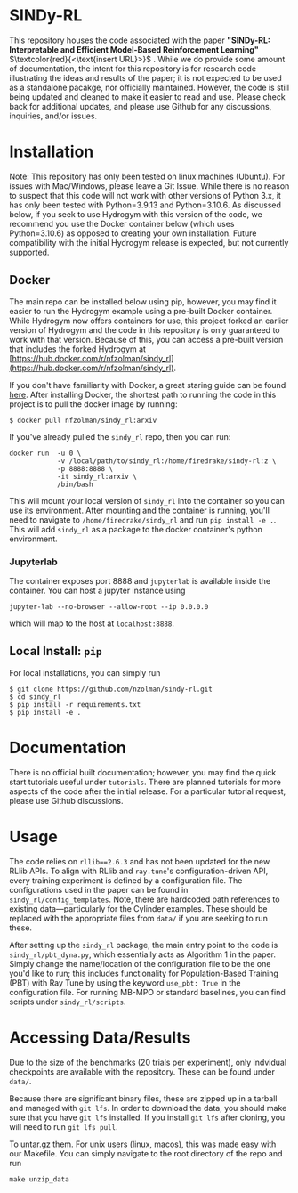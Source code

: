 # SINDy-RL
This repository houses the code associated with the paper **"SINDy-RL: Interpretable and Efficient Model-Based Reinforcement Learning"** $\textcolor{red}{<\text{insert URL}>}$
.
 While we do provide some amount of documentation, the intent for this repository is for research code illustrating the ideas and results of the paper; it is not expected to be used as a standalone pacakge, nor officially maintained. 
 However, the code is still being updated and cleaned to make it easier to read and use. Please check back for additional updates, and please use Github for any discussions, inquiries, and/or issues.

# Installation
Note: This repository has only been tested on linux machines (Ubuntu). For issues with Mac/Windows, please leave a Git Issue. While there is no reason to suspect that this code will not work with other versions of Python 3.x, it has only been tested with Python=3.9.13 and Python=3.10.6. As discussed below, if you seek to use Hydrogym with this version of the code, we recommend you use the Docker container below (which uses Python=3.10.6) as opposed to creating your own installation. Future compatibility with the initial Hydrogym release is expected, but not currently supported. 

## Docker
The main repo can be installed below using pip, however, you may find it easier to run the Hydrogym example using a pre-built Docker container. 
While Hydrogym now offers containers for use, this project forked an earlier version of Hydrogym and the code in this repository is only guaranteed to work with that version. 
Because of this, you can access a pre-built version that includes the forked Hydrogym at [https://hub.docker.com/r/nfzolman/sindy_rl](https://hub.docker.com/r/nfzolman/sindy_rl). 

If you don't have familiarity with Docker, a great staring guide can be found [here](https://www.datacamp.com/tutorial/docker-for-data-science-introduction). After installing Docker, the shortest path to running the code in this project is to pull the docker image by running:

```
$ docker pull nfzolman/sindy_rl:arxiv
```

If you've already pulled the `sindy_rl` repo, then you can run:

```
docker run  -u 0 \
            -v /local/path/to/sindy_rl:/home/firedrake/sindy-rl:z \
            -p 8888:8888 \
            -it sindy_rl:arxiv \
            /bin/bash
```

This will mount your local version of `sindy_rl` into the container so you can use its environment. After mounting and the container is running, you'll need to navigate to `/home/firedrake/sindy_rl` and run `pip install -e .`. This will add `sindy_rl` as a package to the docker container's python environment.

### Jupyterlab
The container exposes port 8888 and `jupyterlab` is available inside the container. You can host a jupyter instance using 

```
jupyter-lab --no-browser --allow-root --ip 0.0.0.0
```

which will map to the host at `localhost:8888`.


## Local Install: `pip`
For local installations, you can simply run 

```
$ git clone https://github.com/nzolman/sindy-rl.git
$ cd sindy_rl
$ pip install -r requirements.txt
$ pip install -e .
```

# Documentation
There is no official built documentation; however, you may find the quick start tutorials useful under `tutorials`. There are planned tutorials for more aspects of the code after the initial release. For a particular tutorial request, please use Github discussions.  

# Usage
The code relies on `rllib==2.6.3` and has not been updated for the new RLlib APIs. To align with RLlib and `ray.tune`'s configuration-driven API, every training experiment is defined by a configuration file. The configurations used in the paper can be found in `sindy_rl/config_templates`. Note, there are hardcoded path references to existing data—particularly for the Cylinder examples. These should be replaced with the appropriate files from `data/` if you are seeking to run these.

After setting up the `sindy_rl` package, the main entry point to the code is `sindy_rl/pbt_dyna.py`, which essentially acts as Algorithm 1 in the paper. Simply change the name/location of the configuration file to be the one you'd like to run; this includes functionality for Population-Based Training (PBT) with Ray Tune by using the keyword `use_pbt: True` in the configuration file. For running MB-MPO or standard baselines, you can find scripts under `sindy_rl/scripts`. 

# Accessing Data/Results
Due to the size of the benchmarks (20 trials per experiment), only indvidual checkpoints are available with the repository. These can be found under `data/`. 

Because there are significant binary files, these are zipped up in a tarball and managed with `git lfs`. In order to download the data, you should make sure that you have `git lfs` installed. If you install `git lfs` after cloning, you will need to run `git lfs pull`. 

 To untar.gz them. For unix users (linux, macos), this was made easy with our Makefile. You can simply navigate to the root directory of the repo and run 

```make unzip_data```

